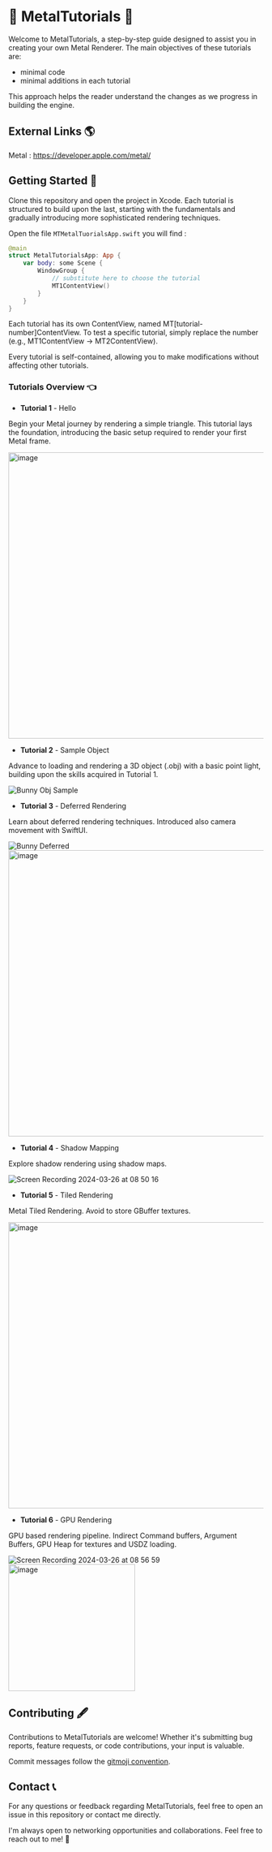 # 🤟 MetalTutorials 🎸

Welcome to MetalTutorials, a step-by-step guide designed to assist you in creating your own Metal Renderer. The main objectives of these tutorials are:
- minimal code
- minimal additions in each tutorial

This approach helps the reader understand the changes as we progress in building the engine.

## External Links 🌎

Metal : https://developer.apple.com/metal/

## Getting Started 🏁

Clone this repository and open the project in Xcode.
Each tutorial is structured to build upon the last, starting with the fundamentals and gradually introducing more sophisticated rendering techniques.

Open the file `MTMetalTuorialsApp.swift` you will find :

```swift
@main
struct MetalTutorialsApp: App {
    var body: some Scene {
        WindowGroup {
            // substitute here to choose the tutorial
            MT1ContentView()
        }
    }
}
```

Each tutorial has its own ContentView, named MT[tutorial-number]ContentView. 
To test a specific tutorial, simply replace the number (e.g., MT1ContentView -> MT2ContentView).

Every tutorial is self-contained, allowing you to make modifications without affecting other tutorials.

### Tutorials Overview 👈

* **Tutorial 1** - Hello
  
Begin your Metal journey by rendering a simple triangle. This tutorial lays the foundation, introducing the basic setup required to render your first Metal frame.

<img width="564" alt="image" src="https://github.com/Fe0437/MetalTutorials/assets/7310503/b551e9a3-4147-4071-9386-7726dc35934d">

* **Tutorial 2** - Sample Object
  
Advance to loading and rendering a 3D object (.obj) with a basic point light, building upon the skills acquired in Tutorial 1.

  ![Bunny Obj Sample](https://github.com/Fe0437/MetalTutorials/assets/7310503/aba37ab2-b65d-4bc4-9ed2-9ca20e0e4d9b)


* **Tutorial 3** - Deferred Rendering
  
Learn about deferred rendering techniques. Introduced also camera movement with SwiftUI.

![Bunny Deferred](https://github.com/Fe0437/MetalTutorials/assets/7310503/928668aa-ba0a-4312-9ab8-85c65a963219)
<img width="564" alt="image" src="https://github.com/Fe0437/MetalTutorials/assets/7310503/6150b4f0-6fff-46dc-8fa8-b6df6f02dd92">

* **Tutorial 4** - Shadow Mapping
  
Explore shadow rendering using shadow maps.

![Screen Recording 2024-03-26 at 08 50 16](https://github.com/Fe0437/MetalTutorials/assets/7310503/f2d72b01-4732-4848-a3d7-ba9b27ce9e97)

* **Tutorial 5** - Tiled Rendering
  
Metal Tiled Rendering. Avoid to store GBuffer textures.

<img width="564" alt="image" src="https://github.com/Fe0437/MetalTutorials/assets/7310503/6be58513-1cf6-4f31-8013-9c687703c4ba">

* **Tutorial 6** - GPU Rendering
  
GPU based rendering pipeline. Indirect Command buffers, Argument Buffers, GPU Heap for textures and USDZ loading.

![Screen Recording 2024-03-26 at 08 56 59](https://github.com/Fe0437/MetalTutorials/assets/7310503/a06103fc-a7e4-4f50-a820-8c3a21fd892c)
<img width="250" alt="image" src="https://github.com/Fe0437/MetalTutorials/assets/7310503/1ea28b7f-a489-4b57-95ce-220ff0a4e0d1">


## Contributing 🖋️

Contributions to MetalTutorials are welcome! Whether it's submitting bug reports, feature requests, or code contributions, your input is valuable.

Commit messages follow the [gitmoji convention](https://gitmoji.dev).

## Contact 📞

For any questions or feedback regarding MetalTutorials, feel free to open an issue in this repository or contact me directly.

I'm always open to networking opportunities and collaborations. Feel free to reach out to me! :beers:
